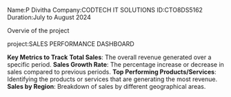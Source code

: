 Name:P Divitha
Company:CODTECH IT SOLUTIONS
ID:CTO8DS5162
Duration:July to August 2024

Overvie of the project

project:SALES PERFORMANCE DASHBOARD

**Key Metrics to Track**
**Total Sales**: The overall revenue generated over a specific period.
**Sales Growth Rate**: The percentage increase or decrease in sales compared to previous periods.
**Top Performing Products/Services**: Identifying the products or services that are generating the most revenue.
**Sales by Region**: Breakdown of sales by different geographical areas.


